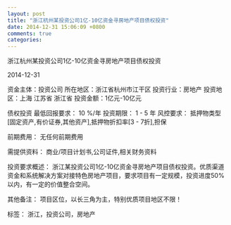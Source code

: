 ```yaml
---
layout: post
title: "浙江杭州某投资公司1亿-10亿资金寻房地产项目债权投资"
date: 2014-12-31 15:06:09 +0800
comments: true
categories: 
---
```

浙江杭州某投资公司1亿-10亿资金寻房地产项目债权投资



2014-12-31

资金主体：投资公司
所在地区：浙江省杭州市江干区
投资行业：房地产
投资地区：上海 江苏省 浙江省
投资金额：1亿元-10亿元

债权投资
最低回报要求：
                            10 %/年
                                                                                投资期限：
                            1 - 5 年
                                                                                                                                        风控要求：
                            抵押物类型[固定资产,有价证券,其他资产],抵押物折扣率[3 - 7折],担保

前期费用：
无任何前期费用

需提供资料：
商业/项目计划书,公司证件,相关财务资料

投资要求概述：
浙江某投资公司1亿-10亿资金寻房地产项目债权投资。优质渠道资金和系统解决方案对接特色房地产项目，要求项目有一定规模，投资进度50%以内，有一定的价值整合空间。

其他备注：
项目区位，以长三角为主，特别优质项目地区不限！

标签：
浙江，投资公司，房地产

